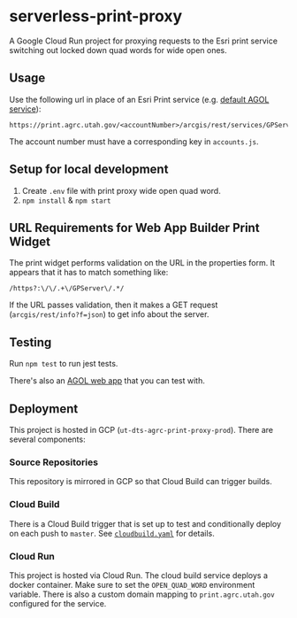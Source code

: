 # serverless-print-proxy

A Google Cloud Run project for proxying requests to the Esri print service switching out locked down quad words for wide open ones.

## Usage

Use the following url in place of an Esri Print service (e.g. [default AGOL service](https://utility.arcgisonline.com/arcgis/rest/services/Utilities/PrintingTools/GPServer/Export%20Web%20Map%20Task)):

```url
https://print.agrc.utah.gov/<accountNumber>/arcgis/rest/services/GPServer/export
```

The account number must have a corresponding key in `accounts.js`.

## Setup for local development

1. Create `.env` file with print proxy wide open quad word.
1. `npm install` & `npm start`

## URL Requirements for Web App Builder Print Widget

The print widget performs validation on the URL in the properties form. It appears that it has to match something like:

```regex
/https?:\/\/.+\/GPServer\/.*/
```

If the URL passes validation, then it makes a GET request (`arcgis/rest/info?f=json`) to get info about the server.

## Testing

Run `npm test` to run jest tests.

There's also an [AGOL web app](http://utah.maps.arcgis.com/apps/webappbuilder/index.html?id=177c2b166a8d4cb79d888f28f950b33a) that you can test with.

## Deployment

This project is hosted in GCP (`ut-dts-agrc-print-proxy-prod`). There are several components:

### Source Repositories

This repository is mirrored in GCP so that Cloud Build can trigger builds.

### Cloud Build

There is a Cloud Build trigger that is set up to test and conditionally deploy on each push to `master`. See [`cloudbuild.yaml`](/cloudbuild.yaml) for details.

### Cloud Run

This project is hosted via Cloud Run. The cloud build service deploys a docker container. Make sure to set the `OPEN_QUAD_WORD` environment variable. There is also a custom domain mapping to `print.agrc.utah.gov` configured for the service.
